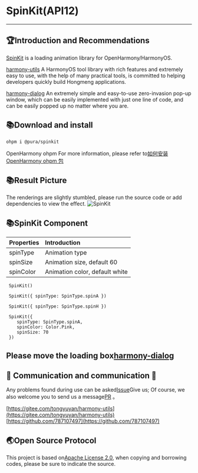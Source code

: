 # SpinKit(API12)

--------------------------------------------------------------------------------

## 🏆Introduction and Recommendations

[SpinKit](https://ohpm.openharmony.cn/#/cn/detail/@pura%2Fspinkit)
is a loading animation library for OpenHarmony/HarmonyOS.

[harmony-utils](https://ohpm.openharmony.cn/#/cn/detail/@pura%2Fharmony-utils)
A HarmonyOS tool library with rich features and extremely easy to use, with the help of many practical tools, is committed to helping developers quickly build Hongmeng applications.

[harmony-dialog](https://ohpm.openharmony.cn/#/cn/detail/@pura%2Fharmony-dialog)
An extremely simple and easy-to-use zero-invasion pop-up window, which can be easily implemented with just one line of code, and can be easily popped up no matter where you are.

## 📚Download and install

`ohpm i @pura/spinkit`

OpenHarmony ohpm
For more information, please refer to[如何安装 OpenHarmony ohpm 包](https://ohpm.openharmony.cn/#/cn/help/downloadandinstall)

## 📚Result Picture

The renderings are slightly stumbled, please run the source code or add dependencies to view the effect.
![SpinKit](https://wsrv.nl/?url=https://i-blog.csdnimg.cn/img_convert/9dbf847c21a14f327652c75a3a3ea3f4.png)

## 📚SpinKit Component

| Properties | Introduction |
|:----------|:-----------|
| spinType | Animation type |
| spinSize | Animation size, default 60 |
| spinColor | Animation color, default white |

 ```
  SpinKit()
  
  SpinKit({ spinType: SpinType.spinA })
  
  SpinKit({ spinType: SpinType.spinH })
  
  SpinKit({
     spinType: SpinType.spinA,
     spinColor: Color.Pink,
     spinSize: 70
  })
 ```

## Please move the loading box[harmony-dialog](https://ohpm.openharmony.cn/#/cn/detail/@pura%2Fharmony-dialog)

## 💖 Communication and communication 🙏

Any problems found during use can be asked[Issue](https://gitee.com/tongyuyan/harmony-utils/issues)Give us;
Of course, we also welcome you to send us a message[PR](https://gitee.com/tongyuyan/harmony-utils/pulls) 。

[https://gitee.com/tongyuyan/harmony-utils](https://gitee.com/tongyuyan/harmony-utils)  
[https://github.com/787107497](https://github.com/787107497)


## 🌏Open Source Protocol

This project is based on[Apache License 2.0](https://www.apache.org/licenses/LICENSE-2.0.html), when copying and borrowing codes, please be sure to indicate the source.

